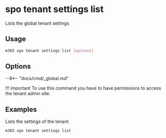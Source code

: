 # spo tenant settings list

Lists the global tenant settings

## Usage

```sh
m365 spo tenant settings list [options]
```

## Options

--8<-- "docs/cmd/_global.md"

!!! important
    To use this command you have to have permissions to access the tenant admin site.

## Examples

Lists the settings of the tenant

```sh
m365 spo tenant settings list
```